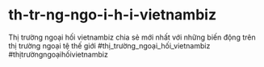 # th-tr-ng-ngo-i-h-i-vietnambiz
Thị trường ngoại hối vietnambiz chia sẻ mới nhất với những biến động trên thị trường ngoại tệ thế giới  #thị_trường_ngoại_hối_vietnambiz  #thịtrườngngoạihốivietnambiz
